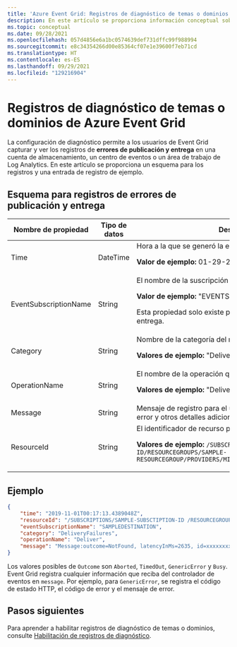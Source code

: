 ```yaml
---
title: 'Azure Event Grid: Registros de diagnóstico de temas o dominios'
description: En este artículo se proporciona información conceptual sobre los registros de diagnóstico de un tema o un dominio de Azure Event Grid.
ms.topic: conceptual
ms.date: 09/28/2021
ms.openlocfilehash: 057d4856e6a1bc0574639def731dffc99f988994
ms.sourcegitcommit: e8c34354266d00e85364cf07e1e39600f7eb71cd
ms.translationtype: HT
ms.contentlocale: es-ES
ms.lasthandoff: 09/29/2021
ms.locfileid: "129216904"
---
```

#  <a name="diagnostic-logs-for-azure-event-grid-topicsdomains"></a>Registros de diagnóstico de temas o dominios de Azure Event Grid
La configuración de diagnóstico permite a los usuarios de Event Grid capturar y ver los registros de **errores de publicación y entrega** en una cuenta de almacenamiento, un centro de eventos o un área de trabajo de Log Analytics. En este artículo se proporciona un esquema para los registros y una entrada de registro de ejemplo.


## <a name="schema-for-publishdelivery-failure-logs"></a>Esquema para registros de errores de publicación y entrega

| Nombre de propiedad | Tipo de datos | Descripción |
| ------------- | --------- | ----------- | 
| Time | DateTime | Hora a la que se generó la entrada de registro <p>**Valor de ejemplo:**  01-29-2020 09:52:02.700</p> |
| EventSubscriptionName | String | El nombre de la suscripción de eventos <p>**Valor de ejemplo:** "EVENTSUB1"</p> <p>Esta propiedad solo existe para los registros de errores de entrega.</p>  |
| Category | String | Nombre de la categoría del registro. <p>**Valores de ejemplo:** "DeliveryFailures" o "PublishFailures" | 
| OperationName | String | El nombre de la operación que provocó el error.<p>**Valores de ejemplo:** "Deliver" para errores de entrega. |
| Message | String | Mensaje de registro para el usuario que explica el motivo del error y otros detalles adicionales. |
| ResourceId | String | El identificador de recurso para el recurso de tema/dominio<p>**Valores de ejemplo:** `/SUBSCRIPTIONS/SAMPLE-SUBSCRIPTION-ID/RESOURCEGROUPS/SAMPLE-RESOURCEGROUP/PROVIDERS/MICROSOFT.EVENTGRID/TOPICS/TOPIC1` |

## <a name="example"></a>Ejemplo

```json
{
    "time": "2019-11-01T00:17:13.4389048Z",
    "resourceId": "/SUBSCRIPTIONS/SAMPLE-SUBSCTIPTION-ID /RESOURCEGROUPS/SAMPLE-RESOURCEGROUP-NAME/PROVIDERS/MICROSOFT.EVENTGRID/TOPICS/SAMPLE-TOPIC-NAME ",
    "eventSubscriptionName": "SAMPLEDESTINATION",
    "category": "DeliveryFailures",
    "operationName": "Deliver",
    "message": "Message:outcome=NotFound, latencyInMs=2635, id=xxxxxxxxx-xxxx-xxxx-xxxx-xxxxxxxxxxxxx, systemId=xxxxxxxx-xxxx-xxxx-xxxx-xxxxxxxxxxx, state=FilteredFailingDelivery, deliveryTime=11/1/2019 12:17:10 AM, deliveryCount=0, probationCount=0, deliverySchema=EventGridEvent, eventSubscriptionDeliverySchema=EventGridEvent, fields=InputEvent, EventSubscriptionId, DeliveryTime, State, Id, DeliverySchema, LastDeliveryAttemptTime, SystemId, fieldCount=, requestExpiration=1/1/0001 12:00:00 AM, delivered=False publishTime=11/1/2019 12:17:10 AM, eventTime=11/1/2019 12:17:09 AM, eventType=Type, deliveryTime=11/1/2019 12:17:10 AM, filteringState=FilteredWithRpc, inputSchema=EventGridEvent, publisher=DIAGNOSTICLOGSTEST-EASTUS.EASTUS-1.EVENTGRID.AZURE.NET, size=363, fields=Id, PublishTime, SerializedBody, EventType, Topic, Subject, FilteringHashCode, SystemId, Publisher, FilteringTopic, TopicCategory, DataVersion, MetadataVersion, InputSchema, EventTime, fieldCount=15, url=sb://diagnosticlogstesting-eastus.servicebus.windows.net/, deliveryResponse=NotFound: The messaging entity 'sb://diagnosticlogstesting-eastus.servicebus.windows.net/eh-diagnosticlogstest' could not be found. TrackingId:c98c5af6-11f0-400b-8f56-c605662fb849_G14, SystemTracker:diagnosticlogstesting-eastus.servicebus.windows.net:eh-diagnosticlogstest, Timestamp:2019-11-01T00:17:13, referenceId: ac141738a9a54451b12b4cc31a10dedc_G14:"
}
```

Los valores posibles de `Outcome` son `Aborted`, `TimedOut`, `GenericError` y `Busy`. Event Grid registra cualquier información que reciba del controlador de eventos en `message`. Por ejemplo, para `GenericError`, se registra el código de estado HTTP, el código de error y el mensaje de error. 

## <a name="next-steps"></a>Pasos siguientes
Para aprender a habilitar registros de diagnóstico de temas o dominios, consulte [Habilitación de registros de diagnóstico](enable-diagnostic-logs-topic.md).

